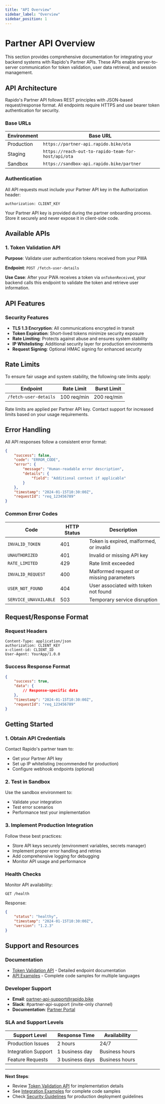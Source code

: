 ```yaml
---
title: "API Overview"
sidebar_label: "Overview"
sidebar_position: 1
---
```


# Partner API Overview

This section provides comprehensive documentation for integrating your backend systems with Rapido's Partner APIs. These APIs enable server-to-server communication for token validation, user data retrieval, and session management.

## API Architecture

Rapido's Partner API follows REST principles with JSON-based request/response format. All endpoints require HTTPS and use bearer token authentication for security.

### Base URLs

| Environment | Base URL |
|-------------|----------|
| Production | `https://partner-api.rapido.bike/ota` |
| Staging | `https://reach-out-to-rapido-team-for-host/api/ota` |
| Sandbox | `https://sandbox-api.rapido.bike/partner` |

### Authentication

All API requests must include your Partner API key in the Authorization header:

```http
authorization: CLIENT_KEY
```

Your Partner API key is provided during the partner onboarding process. Store it securely and never expose it in client-side code.

## Available APIs

### 1. Token Validation API
**Purpose**: Validate user authentication tokens received from your PWA

**Endpoint**: `POST /fetch-user-details`

**Use Case**: After your PWA receives a token via `onTokenReceived`, your backend calls this endpoint to validate the token and retrieve user information.

## API Features

### Security Features
- **TLS 1.3 Encryption**: All communications encrypted in transit
- **Token Expiration**: Short-lived tokens minimize security exposure
- **Rate Limiting**: Protects against abuse and ensures system stability
- **IP Whitelisting**: Additional security layer for production environments
- **Request Signing**: Optional HMAC signing for enhanced security

## Rate Limits

To ensure fair usage and system stability, the following rate limits apply:

| Endpoint | Rate Limit | Burst Limit |
|----------|------------|-------------|
| `/fetch-user-details` | 100 req/min | 200 req/min |

Rate limits are applied per Partner API key. Contact support for increased limits based on your usage requirements.

## Error Handling

All API responses follow a consistent error format:

```json
{
    "success": false,
    "code": "ERROR_CODE",
    "error": {
        "message": "Human-readable error description",
        "details": {
            "field": "Additional context if applicable"
        }
    },
    "timestamp": "2024-01-15T10:30:00Z",
    "requestId": "req_123456789"
}
```

### Common Error Codes

| Code | HTTP Status | Description |
|------|-------------|-------------|
| `INVALID_TOKEN` | 401 | Token is expired, malformed, or invalid |
| `UNAUTHORIZED` | 401 | Invalid or missing API key |
| `RATE_LIMITED` | 429 | Rate limit exceeded |
| `INVALID_REQUEST` | 400 | Malformed request or missing parameters |
| `USER_NOT_FOUND` | 404 | User associated with token not found |
| `SERVICE_UNAVAILABLE` | 503 | Temporary service disruption |

## Request/Response Format

### Request Headers
```http
Content-Type: application/json
authorization: CLIENT_KEY
x-client-id: CLIENT_ID
User-Agent: YourApp/1.0.0
```

### Success Response Format
```json
{
    "success": true,
    "data": {
        // Response-specific data
    },
    "timestamp": "2024-01-15T10:30:00Z",
    "requestId": "req_123456789"
}
```

## Getting Started

### 1. Obtain API Credentials
Contact Rapido's partner team to:
- Get your Partner API key
- Set up IP whitelisting (recommended for production)
- Configure webhook endpoints (optional)

### 2. Test in Sandbox
Use the sandbox environment to:
- Validate your integration
- Test error scenarios
- Performance test your implementation

### 3. Implement Production Integration
Follow these best practices:
- Store API keys securely (environment variables, secrets manager)
- Implement proper error handling and retries
- Add comprehensive logging for debugging
- Monitor API usage and performance

### Health Checks
Monitor API availability:
```http
GET /health
```

Response:
```json
{
    "status": "healthy",
    "timestamp": "2024-01-15T10:30:00Z",
    "version": "1.2.3"
}
```

## Support and Resources

### Documentation
- [Token Validation API](./token-validation.md) - Detailed endpoint documentation
- [API Examples](./examples.md) - Complete code samples for multiple languages

### Developer Support
- **Email**: [partner-api-support@rapido.bike](mailto:partner-api-support@rapido.bike)
- **Slack**: #partner-api-support (invite-only channel)
- **Documentation**: [Partner Portal](https://partners.rapido.bike/docs)

### SLA and Support Levels

| Support Level | Response Time | Availability |
|---------------|---------------|--------------|
| Production Issues | 2 hours | 24/7 |
| Integration Support | 1 business day | Business hours |
| Feature Requests | 3 business days | Business hours |

---

**Next Steps**: 
- Review [Token Validation API](./token-validation.md) for implementation details
- See [Integration Examples](./examples.md) for complete code samples
- Check [Security Guidelines](../security.md) for production deployment guidelines